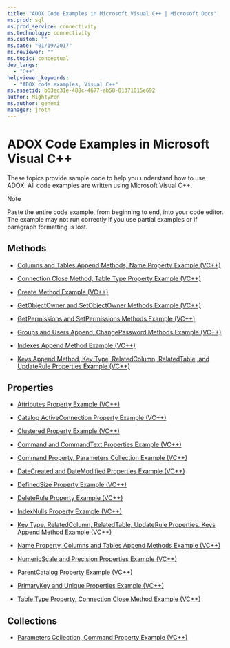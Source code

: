 ```yaml
---
title: "ADOX Code Examples in Microsoft Visual C++ | Microsoft Docs"
ms.prod: sql
ms.prod_service: connectivity
ms.technology: connectivity
ms.custom: ""
ms.date: "01/19/2017"
ms.reviewer: ""
ms.topic: conceptual
dev_langs: 
  - "C++"
helpviewer_keywords: 
  - "ADOX code examples, Visual C++"
ms.assetid: b63ec31e-488c-4677-ab58-01371015e692
author: MightyPen
ms.author: genemi
manager: jroth
---
```

# ADOX Code Examples in Microsoft Visual C++
These topics provide sample code to help you understand how to use ADOX. All code examples are written using Microsoft Visual C++.  
  
> [!NOTE]
>  Paste the entire code example, from beginning to end, into your code editor. The example may not run correctly if you use partial examples or if paragraph formatting is lost.  
  
## Methods  
  
-   [Columns and Tables Append Methods, Name Property Example (VC++)](../../../ado/reference/adox-api/columns-and-tables-append-methods-name-property-example-vc.md)  
  
-   [Connection Close Method, Table Type Property Example (VC++)](../../../ado/reference/adox-api/connection-close-method-table-type-property-example-vc.md)  
  
-   [Create Method Example (VC++)](../../../ado/reference/adox-api/create-method-example-vc.md)  
  
-   [GetObjectOwner and SetObjectOwner Methods Example (VC++)](../../../ado/reference/adox-api/getobjectowner-and-setobjectowner-methods-example-vc.md)  
  
-   [GetPermissions and SetPermissions Methods Example (VC++)](../../../ado/reference/adox-api/getpermissions-and-setpermissions-methods-example-vc.md)  
  
-   [Groups and Users Append, ChangePassword Methods Example (VC++)](../../../ado/reference/adox-api/groups-and-users-append-changepassword-methods-example-vc.md)  
  
-   [Indexes Append Method Example (VC++)](../../../ado/reference/adox-api/indexes-append-method-example-vc.md)  
  
-   [Keys Append Method, Key Type, RelatedColumn, RelatedTable, and UpdateRule Properties Example (VC++)](../../../ado/reference/adox-api/keys-append-method-key-type-relatedcolumn-relatedtable-example-vc.md)  
  
## Properties  
  
-   [Attributes Property Example (VC++)](../../../ado/reference/adox-api/attributes-property-example-vc.md)  
  
-   [Catalog ActiveConnection Property Example (VC++)](../../../ado/reference/adox-api/catalog-activeconnection-property-example-vc.md)  
  
-   [Clustered Property Example (VC++)](../../../ado/reference/adox-api/clustered-property-example-vc.md)  
  
-   [Command and CommandText Properties Example (VC++)](../../../ado/reference/adox-api/command-and-commandtext-properties-example-vc.md)  
  
-   [Command Property, Parameters Collection Example (VC++)](../../../ado/reference/adox-api/parameters-collection-command-property-example-vc.md)  
  
-   [DateCreated and DateModified Properties Example (VC++)](../../../ado/reference/adox-api/datecreated-and-datemodified-properties-example-vc.md)  
  
-   [DefinedSize Property Example (VC++)](../../../ado/reference/adox-api/definedsize-property-example-vc.md)  
  
-   [DeleteRule Property Example (VC++)](../../../ado/reference/adox-api/deleterule-property-example-vc.md)  
  
-   [IndexNulls Property Example (VC++)](../../../ado/reference/adox-api/indexnulls-property-example-vc.md)  
  
-   [Key Type, RelatedColumn, RelatedTable, UpdateRule Properties, Keys Append Method Example (VC++)](../../../ado/reference/adox-api/keys-append-method-key-type-relatedcolumn-relatedtable-example-vc.md)  
  
-   [Name Property, Columns and Tables Append Methods Example (VC++)](../../../ado/reference/adox-api/columns-and-tables-append-methods-name-property-example-vc.md)  
  
-   [NumericScale and Precision Properties Example (VC++)](../../../ado/reference/adox-api/numericscale-and-precision-properties-of-the-column-object-example-vc.md)  
  
-   [ParentCatalog Property Example (VC++)](../../../ado/reference/adox-api/parentcatalog-property-example-vc.md)  
  
-   [PrimaryKey and Unique Properties Example (VC++)](../../../ado/reference/adox-api/primarykey-and-unique-properties-example-vc.md)  
  
-   [Table Type Property, Connection Close Method Example (VC++)](../../../ado/reference/adox-api/connection-close-method-table-type-property-example-vc.md)  
  
## Collections  
  
-   [Parameters Collection, Command Property Example (VC++)](../../../ado/reference/adox-api/parameters-collection-command-property-example-vc.md)
